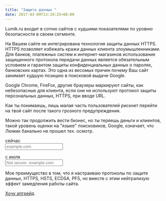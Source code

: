 ```yaml
---
title: "Защита данных "
date: 2017-03-09T13:19:25+08:00
---
```




Lumik.ru  входит в сотню сайтов с худшими показателями по уровню безопасности в своем сегменте. 

На Вашем сайте не интегрирована технология защиты данных HTTPS. 
HTTPS позволяет избежать кражи данных клиента злоумышленниками. Для банков, платежных систем и интернет-магазинов использование защищенного протокола передачи данных является обязательным условием и гарантом защиты конфиденциальных данных о паролях, банковских картах. Это одна из весомых причин почему Ваш сайт занимает худшую позицию в поисковой выдаче Google.


 Google Chrome, FireFox, другие браузеры маркируют сайты, как небезопасные для клиента, если они не используют протокол защиты персональных данных, HTTPS, при вводе URL.

Как ты понимаешь, лишь малая часть пользователей рискнет перейти на твой сайт после такого грозного  предупреждения.


Можно так продолжить вести бизнес, но ты теряешь деньги и клиентов, такой уровень оценки на "языке" поисковиков, Google, означает, что Люмик банально не прошел тех. осмотр.
<div class="row data-protect first">
	<div class="col-12 col-md-6">сейчас</div>
<div class="col-12 col-md-6">
<form>
<div class="input-group mb-3">
<div class="input-group-prepend">
    <span class="input-group-text" id="basic-addon1"><i class="fa fa-lock" aria-hidden="true"></i>
</span>
</div>
<input type="text" class="form-control" placeholder="example.com" aria-label="Username" aria-describedby="basic-addon1">
</div>
</form>	
</div>
</div> 

<div class="row data-protect second">
	<div class="col-12 col-md-6">с июля</div>
<div class="col-12 col-md-6">
<form>
<div class="input-group mb-3">
<div class="input-group-prepend">
    <span class="input-group-text" id="basic-addon1"><i class="fa fa-ban" aria-hidden="true"></i></span>
</div>
<input type="text" class="form-control" placeholder="Not secure  example.com" aria-label="Username" aria-describedby="basic-addon1">
</div>
</form>	
</div>
</div> 


Мое преимущество в том, что я настраиваю протоколы по защите данных, HTTPS, HSTS, ECDSA, PFS, но вместе с этим нейтрализую эффект замедления работы сайта. 

<div class="container">
<div class="button-wrap">
<a href="/ru/connection/" class="btn btn-primary btn-lg">Хочу апгрейд</a>
</div>
</div>
 
